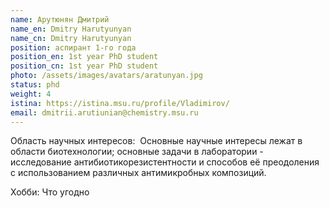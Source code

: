```yaml
---
name: Арутюнян Дмитрий 
name_en: Dmitry Harutyunyan
name_cn: Dmitry Harutyunyan
position: аспирант 1-го года
position_en: 1st year PhD student
position_cn: 1st year PhD student
photo: /assets/images/avatars/aratunyan.jpg
status: phd
weight: 4
istina: https://istina.msu.ru/profile/Vladimirov/
email: dmitrii.arutiunian@chemistry.msu.ru
---
```


Область научных интересов:  Основные научные интересы лежат в области биотехнологии; основные задачи в лаборатории - исследование антибиотикорезистентности и способов её преодоления с использованием различных антимикробных композиций.

Хобби: Что угодно
